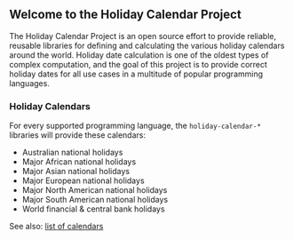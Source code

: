 ## Welcome to the Holiday Calendar Project

The Holiday Calendar Project is an open source effort to provide reliable,
reusable libraries for defining and calculating the various holiday calendars
around the world. Holiday date calculation is one of the oldest types of
complex computation, and the goal of this project is to provide correct holiday
dates for all use cases in a multitude of popular programming languages.

### Holiday Calendars

For every supported programming language, the `holiday-calendar-*` libraries
will provide these calendars:

* Australian national holidays
* Major African national holidays
* Major Asian national holidays
* Major European national holidays
* Major North American national holidays
* Major South American national holidays
* World financial & central bank holidays

See also: [list of calendars](docs/calendars.html)
